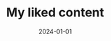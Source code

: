 ---
title: "My liked content"
description: This is a page to reference nclsbayona's favorite blogs and webpages with content nclsbayona usually reads/consults.
date: 2024-01-01
layout: "favorites"
slug: "favorites"

menu:
    main:
        weight: 3
        params: 
            icon: details

links:
- title: Low Orbit Security
  description: Low Orbit Security exposes interesting cybersecurity-related information weekly.
  website: https://loworbitsecurity.com
  image: https://loworbitsecurity.com/content/images/2025/01/logo_square_800x800.png
- title: ByteByteGo's blog
  description: ByteByteGo's blog is the blog from the popular ByteByteGo channel on Youtube.
  website: https://blog.bytebytego.com/
  image: https://substackcdn.com/image/fetch/w_80,h_80,c_fill,f_auto,q_auto:good,fl_progressive:steep,g_auto/https%3A%2F%2Fbucketeer-e05bbc84-baa3-437e-9518-adb32be77984.s3.amazonaws.com%2Fpublic%2Fimages%2F8a5609ae-1239-4400-9491-6010a15c4d60_504x504.png
- title: DevOpsCube
  description: DevOpsCube posts relevant to the DevOps field.
  website: https://devopscube.com
  image: https://media.licdn.com/dms/image/v2/C560BAQH9onY8u9n-pg/company-logo_200_200/company-logo_200_200/0/1631363295989?e=2147483647&v=beta&t=adjiIjptaqixX3mGU7Cfyp3nVPk3O4C2u-l_Gs5vlM8
- title: CNCF's blog
  description: The CNCF usually posts information on their blogs regarding relevant updates and use cases.
  website: https://www.cncf.io/blog/
  image: https://joncloudgeek.com/blog/what-cloud-native-is-and-isnt/cncf-logo.png
- title: Kodekloud's blog
  description: Kodekloud is a DevOps training company, however they also have a blog about common tasks in the DevOps world.
  website: https://kodekloud.com/blog/
  image: https://unita.co/wp-content/uploads/2023/01/kodekloud-logo.jpg
- title: Ahmet Alp Balkan's blog
  description: Ahmet Alp Balkan is a software engineer that usually posts relevant content on the technology field.
  website: https://ahmet.im
  image: https://logodix.com/logo/897023.png
---